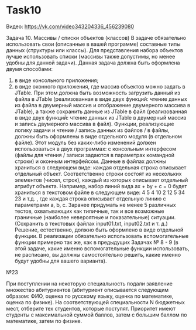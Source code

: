 # Task10

Видео: https://vk.com/video343204336_456239080

Задача 10.	Массивы / списки объектов (классов)
В задаче обязательно использовать свои (описанные в вашей программе) составные типы данных (структуры или классы).
Для представления набора объектов лучше использовать списки (массивы также допустимы, но менее удобны для данной задачи).
Данная задача должна быть оформлена двумя способами:
1) в виде консольного приложения;
2) в виде оконного приложения, где массив объектов можно задать в JTable. При этом должна быть возможность загрузить данный из файла в JTable (реализованная в виде двух функций: чтение данных из файла в двумерный массив и отображение двумерного массива в JTable), а также сохранить данные из JTable в файл (реализованная в виде двух функций: чтение данных из JTable в двумерный массив и запись двумерного массива в файл).
Функции, реализующие логику задачи и чтение / запись данных из файлов / в файлы, должны быть оформлены в виде отдельного модуля (в отдельном файле). Этот модуль без каких-либо изменений должен использоваться в двух программах: с консольным интерфесом (файлы для чтения / записи задаются в параметрах командной строки) и оконным интерфейсом.
Данные в файлах должны храниться в следующем виде: каждая отдельная строка описывает отдельный объект. Соответственно строки состоят из нескольких элементов (чисел, строк), каждый из которых описывает отдельный атрибут объекта. Например, набор линий вида ax + by + c = 0 будет храниться в текстовом файле в следующем виде:
4 5 4
10 2 12
5 34 23
и т.д.
, где каждая строка описывает отдельную линию с параметрами a, b, c.
Заранее придумать не менее 5 различных тестов, охватывающих как типичные, так и все возможные граничные (наиболее невероятные и показательные) ситуации. (Сохранить в текстовых файлах input01.txt, input02.txt и т. д.)
Решение, естественно, должно быть оформлено в виде отдельной функции. В реализации обязательно использовать вспомогательные функции примерно так же, как в предыдущих Задачах № 8 - 9 (в этой задаче, какие именно вспомогательные функции использовать, не расписано, вы должны самостоятельно решить, какие именно будут удобны для вашего варианта).

№23

При поступлении на некоторую специальность подали заявление множество абитуриентов (абитуриент описывается следующим образом: ФИО, оценка по русскому языку, оценка по математике, оценка по физике). На соответствующей специальности N бюджетных мест, отберите тех студентов, которые поступят. Приоритет имеют студенты с максимальной суммой баллов, затем с большим баллом по математике, затем по физике.
